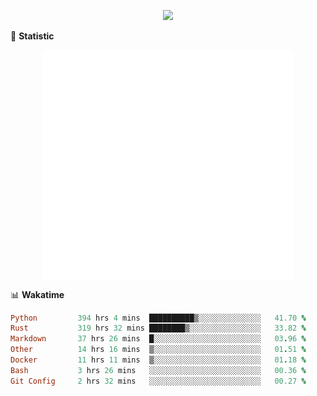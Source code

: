 <!-- https://github.com/DenverCoder1/readme-typing-svg -->
<p align="center">
<img src="https://readme-typing-svg.demolab.com?font=Orbitron&size=25&pause=1000&center=true&vCenter=true&random=false&width=600&lines=Welcome+to+my+GitHub+profile+page!" />


🌟 **Statistic**

<p align="center">
  <img width="400" align="top" src="https://github.com/fllesser/fllesser/blob/main/left.svg" />
  <img width="400" align="top" src="https://github.com/fllesser/fllesser/blob/main/right.svg" />
</p>


📊 **Wakatime**

<!--START_SECTION:waka-->

```ruby
Python         394 hrs 4 mins  ██████████▒░░░░░░░░░░░░░░   41.70 %
Rust           319 hrs 32 mins ████████▒░░░░░░░░░░░░░░░░   33.82 %
Markdown       37 hrs 26 mins  █░░░░░░░░░░░░░░░░░░░░░░░░   03.96 %
Other          14 hrs 16 mins  ▒░░░░░░░░░░░░░░░░░░░░░░░░   01.51 %
Docker         11 hrs 11 mins  ▒░░░░░░░░░░░░░░░░░░░░░░░░   01.18 %
Bash           3 hrs 26 mins   ░░░░░░░░░░░░░░░░░░░░░░░░░   00.36 %
Git Config     2 hrs 32 mins   ░░░░░░░░░░░░░░░░░░░░░░░░░   00.27 %
```

<!--END_SECTION:waka-->

